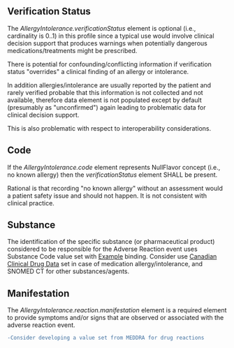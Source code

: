 ## Verification Status
The _AllergyIntolerance.verificationStatus_ element is optional (i.e., cardinality is 0..1) in this profile since a typical use would involve clinical decision support that produces warnings when potentially dangerous medications/treatments might be prescribed. 

There is potential for confounding/conflicting information if verification status "overrides" a clinical finding of an allergy or intolerance. 

In addition allergies/intolerance are usually reported by the patient and rarely verified probable that this information is not collected and not available, therefore data element is not populated except by default (presumably as "unconfirmed") again leading to problematic data for clinical decision support.

This is also problematic with respect to interoperability considerations.

## Code
If the _AllergyIntolerance.code_ element represents NullFlavor concept (i.e., no known allergy) then the _verificationStatus_ element SHALL be present.

Rational is that recording "no known allergy" without an assessment would a patient safety issue and should not happen. It is not consistent with clinical practice.

## Substance
The identification of the specific substance (or pharmaceutical product) considered to be responsible for the Adverse Reaction event uses Substance Code value set with [Example](https://hl7.org/fhir/R4/terminologies.html#example) binding.
Consider use [Canadian Clinical Drug Data](https://tgateway.infoway-inforoute.ca/package/canadianclinicaldrugdatasetccdd) set in case of medication allergy/intolerance, and SNOMED CT for other substances/agents.

## Manifestation
The _AllergyIntolerance.reaction.manifestation_ element is a required element to provide symptoms and/or signs that are observed or associated with the adverse reaction event. 

```diff
-Consider developing a value set from MEDDRA for drug reactions
```
